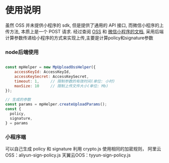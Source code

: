 # 使用说明

虽然 OSS 并未提供小程序的 sdk, 但是提供了通用的 API 接口, 而微信小程序的上传方法, 本质上是一个 POST 请求. 经过查阅 [OSS](https://help.aliyun.com/document_detail/31988.html?spm=a2c4g.11186623.2.2.W0gqKB#reference_smp_nsw_wdb) 和 [微信小程序的文档](https://developers.weixin.qq.com/miniprogram/dev/api/network-file.html), 采用后端计算参数传递给小程序的方式来实现上传,主要是计算policy和signature参数

### node后端使用
``` JavaScript

const mpHelper = new MpUploadOssHelper({
    accessKeyId: AccessKeyId,
    accessKeySecret: AccessKeySecret,
    timeout: 1,     // 限制参数的有效时间(单位: 小时)
    maxSize: 10     // 限制上传文件大小(单位: Mb)
});

// 生成的参数
const params = mpHelper.createUploadParams();
const {
  policy,
  signature,
} = params

```
  
  
### 小程序端 

可以自己生成 policy 和 signature 利用 crypto.js 使用相同的加密规则，
阿里云OSS：aliyun-sign-policy.js
天翼云OOS：tyyun-sign-policy.js
